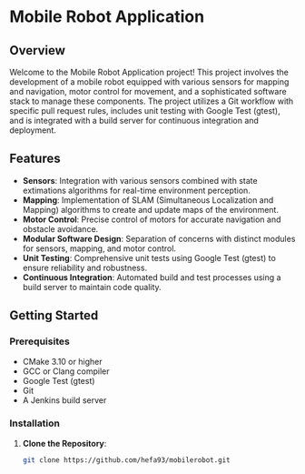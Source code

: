 # Mobile Robot Application

## Overview

Welcome to the Mobile Robot Application project! This project involves the development of a mobile robot equipped with various sensors for mapping and navigation, motor control for movement, and a sophisticated software stack to manage these components. The project utilizes a Git workflow with specific pull request rules, includes unit testing with Google Test (gtest), and is integrated with a build server for continuous integration and deployment.

## Features

- **Sensors**: Integration with various sensors combined with state extimations algorithms for real-time environment perception.
- **Mapping**: Implementation of SLAM (Simultaneous Localization and Mapping) algorithms to create and update maps of the environment.
- **Motor Control**: Precise control of motors for accurate navigation and obstacle avoidance.
- **Modular Software Design**: Separation of concerns with distinct modules for sensors, mapping, and motor control.
- **Unit Testing**: Comprehensive unit tests using Google Test (gtest) to ensure reliability and robustness.
- **Continuous Integration**: Automated build and test processes using a build server to maintain code quality.

## Getting Started

### Prerequisites

- CMake 3.10 or higher
- GCC or Clang compiler
- Google Test (gtest)
- Git
- A Jenkins build server

### Installation

1. **Clone the Repository**:
   ```sh
   git clone https://github.com/hefa93/mobilerobot.git
